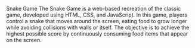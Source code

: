 Snake Game 
The Snake Game is a web-based recreation of the classic game, developed using HTML, CSS, and JavaScript. 
In this game, players control a snake that moves around the screen, eating food to grow longer while avoiding collisions with walls or itself. 
The objective is to achieve the highest possible score by continuously consuming food items that appear on the screen.
